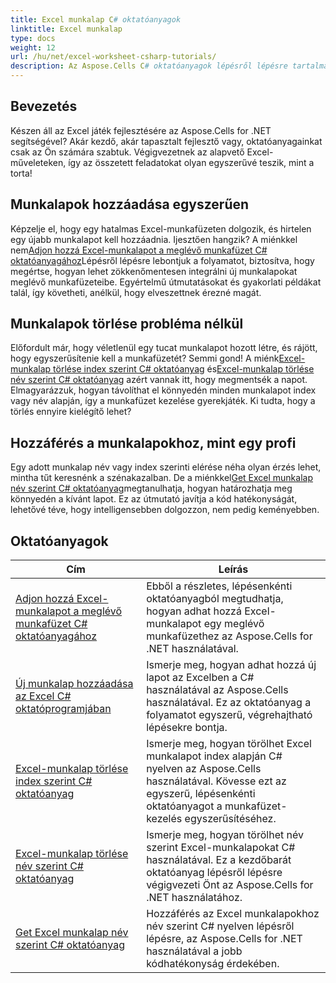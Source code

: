 ```yaml
---
title: Excel munkalap C# oktatóanyagok
linktitle: Excel munkalap
type: docs
weight: 12
url: /hu/net/excel-worksheet-csharp-tutorials/
description: Az Aspose.Cells C# oktatóanyagok lépésről lépésre tartalmazzák az Excel-táblázatok egyszerű és hatékony kezelését.
---
```

## Bevezetés

Készen áll az Excel játék fejlesztésére az Aspose.Cells for .NET segítségével? Akár kezdő, akár tapasztalt fejlesztő vagy, oktatóanyagainkat csak az Ön számára szabtuk. Végigvezetnek az alapvető Excel-műveleteken, így az összetett feladatokat olyan egyszerűvé teszik, mint a torta!

## Munkalapok hozzáadása egyszerűen

 Képzelje el, hogy egy hatalmas Excel-munkafüzeten dolgozik, és hirtelen egy újabb munkalapot kell hozzáadnia. Ijesztően hangzik? A miénkkel nem[Adjon hozzá Excel-munkalapot a meglévő munkafüzet C# oktatóanyagához](./add-excel-worksheet-to-existing-workbook-csharp-tutorial/)Lépésről lépésre lebontjuk a folyamatot, biztosítva, hogy megértse, hogyan lehet zökkenőmentesen integrálni új munkalapokat meglévő munkafüzeteibe. Egyértelmű útmutatásokat és gyakorlati példákat talál, így követheti, anélkül, hogy elveszettnek érezné magát. 

## Munkalapok törlése probléma nélkül

 Előfordult már, hogy véletlenül egy tucat munkalapot hozott létre, és rájött, hogy egyszerűsítenie kell a munkafüzetét? Semmi gond! A miénk[Excel-munkalap törlése index szerint C# oktatóanyag](./delete-excel-worksheet-by-index-csharp-tutorial/) és[Excel-munkalap törlése név szerint C# oktatóanyag](./delete-excel-worksheet-by-name-csharp-tutorial/) azért vannak itt, hogy megmentsék a napot. Elmagyarázzuk, hogyan távolíthat el könnyedén minden munkalapot index vagy név alapján, így a munkafüzet kezelése gyerekjáték. Ki tudta, hogy a törlés ennyire kielégítő lehet?

## Hozzáférés a munkalapokhoz, mint egy profi

 Egy adott munkalap név vagy index szerinti elérése néha olyan érzés lehet, mintha tűt keresnénk a szénakazalban. De a miénkkel[Get Excel munkalap név szerint C# oktatóanyag](./get-excel-worksheet-by-name-csharp-tutorial/)megtanulhatja, hogyan határozhatja meg könnyedén a kívánt lapot. Ez az útmutató javítja a kód hatékonyságát, lehetővé téve, hogy intelligensebben dolgozzon, nem pedig keményebben.

## Oktatóanyagok
| Cím | Leírás |
| --- | --- | 
| [Adjon hozzá Excel-munkalapot a meglévő munkafüzet C# oktatóanyagához](./add-excel-worksheet-to-existing-workbook-csharp-tutorial/) | Ebből a részletes, lépésenkénti oktatóanyagból megtudhatja, hogyan adhat hozzá Excel-munkalapot egy meglévő munkafüzethez az Aspose.Cells for .NET használatával. |  
| [Új munkalap hozzáadása az Excel C# oktatóprogramjában](./add-new-sheet-in-excel-csharp-tutorial/) | Ismerje meg, hogyan adhat hozzá új lapot az Excelben a C# használatával az Aspose.Cells használatával. Ez az oktatóanyag a folyamatot egyszerű, végrehajtható lépésekre bontja. |  
| [Excel-munkalap törlése index szerint C# oktatóanyag](./delete-excel-worksheet-by-index-csharp-tutorial/) | Ismerje meg, hogyan törölhet Excel munkalapot index alapján C# nyelven az Aspose.Cells használatával. Kövesse ezt az egyszerű, lépésenkénti oktatóanyagot a munkafüzet-kezelés egyszerűsítéséhez. |  
| [Excel-munkalap törlése név szerint C# oktatóanyag](./delete-excel-worksheet-by-name-csharp-tutorial/) | Ismerje meg, hogyan törölhet név szerint Excel-munkalapokat C# használatával. Ez a kezdőbarát oktatóanyag lépésről lépésre végigvezeti Önt az Aspose.Cells for .NET használatához. |  
| [Get Excel munkalap név szerint C# oktatóanyag](./get-excel-worksheet-by-name-csharp-tutorial/) | Hozzáférés az Excel munkalapokhoz név szerint C# nyelven lépésről lépésre, az Aspose.Cells for .NET használatával a jobb kódhatékonyság érdekében. |  